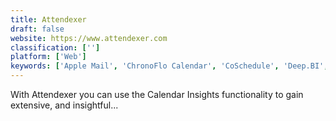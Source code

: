 ```yaml
---
title: Attendexer
draft: false 
website: https://www.attendexer.com
classification: ['']
platform: ['Web']
keywords: ['Apple Mail', 'ChronoFlo Calendar', 'CoSchedule', 'Deep.BI', 'Etar', 'GMX Calendar', 'Google Calendar', 'MemoCalendar.net', 'One Calendar', 'OneView Calendar', 'Plan', 'PlanITPDQ', 'Q-IT Team Scheduler', 'Rainlendar', 'SSuite My Calendar Diary', 'Simple Calendar', 'Syndical', 'The Kindness Calendar', 'Xoyondo', 'timegrid.io']
---
```

With Attendexer you can use the Calendar Insights functionality to gain extensive, and insightful...